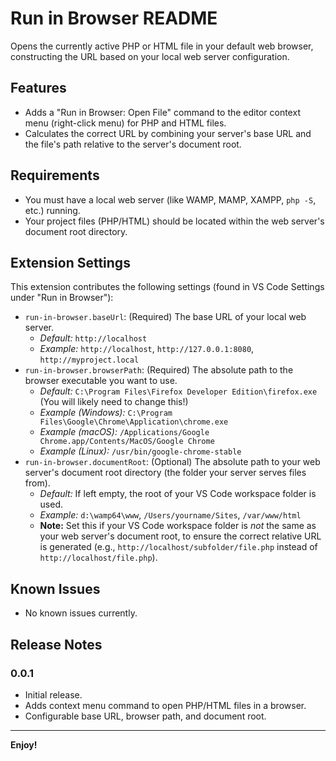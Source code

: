 # Run in Browser README

Opens the currently active PHP or HTML file in your default web browser, constructing the URL based on your local web server configuration.

## Features

- Adds a "Run in Browser: Open File" command to the editor context menu (right-click menu) for PHP and HTML files.
- Calculates the correct URL by combining your server's base URL and the file's path relative to the server's document root.

## Requirements

- You must have a local web server (like WAMP, MAMP, XAMPP, `php -S`, etc.) running.
- Your project files (PHP/HTML) should be located within the web server's document root directory.

## Extension Settings

This extension contributes the following settings (found in VS Code Settings under "Run in Browser"):

- `run-in-browser.baseUrl`: (Required) The base URL of your local web server.
  - _Default:_ `http://localhost`
  - _Example:_ `http://localhost`, `http://127.0.0.1:8080`, `http://myproject.local`
- `run-in-browser.browserPath`: (Required) The absolute path to the browser executable you want to use.
  - _Default:_ `C:\Program Files\Firefox Developer Edition\firefox.exe` (You will likely need to change this!)
  - _Example (Windows):_ `C:\Program Files\Google\Chrome\Application\chrome.exe`
  - _Example (macOS):_ `/Applications/Google Chrome.app/Contents/MacOS/Google Chrome`
  - _Example (Linux):_ `/usr/bin/google-chrome-stable`
- `run-in-browser.documentRoot`: (Optional) The absolute path to your web server's document root directory (the folder your server serves files from).
  - _Default:_ If left empty, the root of your VS Code workspace folder is used.
  - _Example:_ `d:\wamp64\www`, `/Users/yourname/Sites`, `/var/www/html`
  - **Note:** Set this if your VS Code workspace folder is _not_ the same as your web server's document root, to ensure the correct relative URL is generated (e.g., `http://localhost/subfolder/file.php` instead of `http://localhost/file.php`).

## Known Issues

- No known issues currently.

## Release Notes

### 0.0.1

- Initial release.
- Adds context menu command to open PHP/HTML files in a browser.
- Configurable base URL, browser path, and document root.

---

**Enjoy!**
